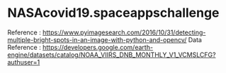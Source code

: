 # NASAcovid19.spaceappschallenge
Reference : https://www.pyimagesearch.com/2016/10/31/detecting-multiple-bright-spots-in-an-image-with-python-and-opencv/
Data Reference : https://developers.google.com/earth-engine/datasets/catalog/NOAA_VIIRS_DNB_MONTHLY_V1_VCMSLCFG?authuser=1

